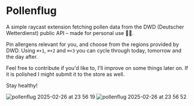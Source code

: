 # Pollenflug

A simple raycast extension fetching pollen data from the DWD (Deutscher Wetterdienst) public API – made for personal use 🤧🌱.

Pin allergens relevant for you, and choose from the regions provided by DWD. Using `⌘+1`, `⌘+2` and `⌘+3` you can cycle through today, tomorrow and the day after.

Feel free to contribute if you'd like to, I'll improve on some things later on. If it is polished I might submit it to the store as well.

Stay healthy!

![pollenflug 2025-02-26 at 23 56 19](https://github.com/user-attachments/assets/74296649-e852-46bf-9504-eb9caf78e7c2)
![pollenflug 2025-02-26 at 23 56 52](https://github.com/user-attachments/assets/25f41aea-4fae-4136-bfcf-47d7c66fbc94)



